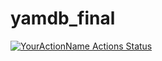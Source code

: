 # yamdb_final

[![YourActionName Actions Status](https://github.com/kabanovanika/yamdb_final/workflows/Yamdb-final%20workflow/badge.svg)](https://github.com/kabanovanika/yamdb_final/actions)

